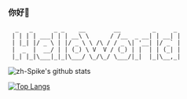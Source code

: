 ### 你好👋
```
  _   _      _ _    __        __         _     _ 
 | | | | ___| | | __\ \      / /__  _ __| | __| |
 | |_| |/ _ \ | |/ _ \ \ /\ / / _ \| '__| |/ _` |
 |  _  |  __/ | | (_) \ V  V / (_) | |  | | (_| |
 |_| |_|\___|_|_|\___/ \_/\_/ \___/|_|  |_|\__,_|
```
![zh-Spike's github stats](https://github-readme-stats.vercel.app/api?username=intmian&show_icons=true&theme=onedark&count_private=true&hide=contribs)

[![Top Langs](https://github-readme-stats.vercel.app/api/top-langs/?username=intmian&hide=html,JavaScript&layout=compact&theme=onedark)](https://github.com/zh-Spike/github-readme-stats)

